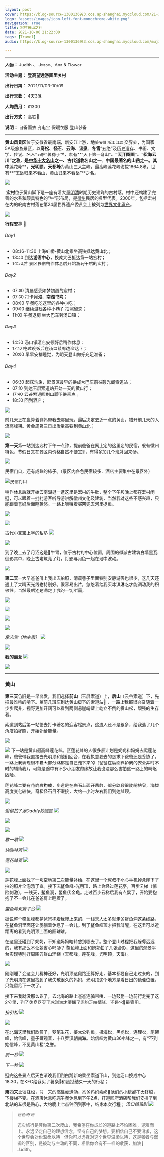 ```yaml
---
layout: post
cover: https://blog-source-1300136923.cos.ap-shanghai.myqcloud.com/21-10-05-huang-shan/201010-cover.jpg
logo: 'assets/images/icon-left-font-monochrome-white.png'
navigation: True
title: 宏村黄山之行
date: 2021-10-06 21:22:00
tags: [Travel]
audio: https://blog-source-1300136923.cos.ap-shanghai.myqcloud.com/mujijieshini.mp3

---
```


-----------------

**人物：** Judith 、 Jesse、Ann & Flower

**活动主题：** **登高望远游画里乡村**

**出行日期：** 2021/10/03-10/06

**出行天数：** 4天3晚

**人均费用：** ¥1300

**出行方式：** 高铁🚄

**说明：** 自备雨衣  充电宝 保暖衣服 登山装备

-----------------

​       **黄山风景区**位于安徽省最南端，新安江上游，地处`安徽` `浙江` `江西` 交界处，为国家5A级旅游景区，以**奇松**、**怪石**、**云海**、**温泉**、**冬雪**“五绝”及历史遗存、书画、文学、传说、名人“五胜”著称于世，素有**“天下第一奇山“**、“天开图画”、“松海云川”之称，是[中华十大名山](https://baike.baidu.com/item/中华十大名山/4047358)之一、古代道教名山之一、中国最著名的山岳之一。其中**莲花峰**，**光明顶**，**天都峰**为黄山三大主峰，最高峰莲花峰海拔1864.8米，世有**“五岳归来不看山，黄山归来不看岳”**之名。

![](https://blog-source-1300136923.cos.ap-shanghai.myqcloud.com/21-10-05-huang-shan/CoUBYGDK0KeAFixuAAuQD-y0EN0542.jpeg)

​		**宏村**位于黄山脚下是一座有着大量[明](https://zh.wikipedia.org/wiki/明)[清](https://zh.wikipedia.org/wiki/清)时期历史建筑的古村落。村中还构建了完善的水系和颇具特色的“牛”形布局，是[徽州](https://zh.wikipedia.org/wiki/徽州)民居的典型代表。2000年，包括宏村在内的皖南古村落在第24届世界遗产委员会上被列为[世界文化遗产](https://zh.wikipedia.org/wiki/世界文化遗产)。

![](https://blog-source-1300136923.cos.ap-shanghai.myqcloud.com/21-10-05-huang-shan/CoUBYGDK0SKAZVzqABfWteqjKnw637.jpeg)

**行程安排** 📍

###### Day1

* 08:36-11:30 上海虹桥-黄山北乘坐高铁抵达黄山北；
* 13:40 到达**游客中心**，换成大巴抵达第一站宏村；
* 14:30后 景区民宿稍作休息后开始游玩午后的宏村；

###### Day2

* 07:00 清晨感受如梦初醒的宏村；
* 07:30 打卡**月沼**，**南湖书院**；
* 08:00 早餐吃吃这里的各种小吃；
* 09:00 继续游玩各种小巷子 拍照留恋；
* 11:00 午餐退房 坐大巴车到汤口镇；

###### Day3

* 14:20 汤口镇酒店安顿好后稍作休息；
* 17:10 吃过晚饭后在汤口镇周边溜达下；
* 20:00 早早安排睡觉，为明天登山做好充足准备；

###### Day4

* 06:20 起床洗漱，赶景区最早的换成大巴车前往慈光阁索道站；
* 07:10 到达玉屏索道站开始一天的黄山行；
* 17:40 云谷索道回到山脚下换乘点；
* 18:30 回到酒店；

![](https://blog-source-1300136923.cos.ap-shanghai.myqcloud.com/21-10-05-huang-shan/IMG_2987.jpg)

​       前几天正在盘算着爸妈带我去哪里玩，最后决定去近一点的黄山，错开前几天的人流高峰期。黄金周第三日出发坐高铁到黄山北；

![](https://blog-source-1300136923.cos.ap-shanghai.myqcloud.com/21-10-05-huang-shan/IMG_2723.jpg)

**第一天**第一站到达宏村下午一点钟，提前爸爸在网上定的这里定的民宿，很有徽州特色，节假日又在景区内价格自然不便宜🙄，有得多加几个班补回来😒。

![](https://blog-source-1300136923.cos.ap-shanghai.myqcloud.com/21-10-05-huang-shan/IMG_1344_polarr.jpg)

民宿门口，还有成熟的柿子。（景区内各色民宿较多，酒店主要集中在景区外）

![民宿门口](https://blog-source-1300136923.cos.ap-shanghai.myqcloud.com/21-10-05-huang-shan/IMG_2745.jpg)

稍作休息后就开始去南湖逛一逛这里是宏村的牛肚，整个下午和晚上都在宏村闲逛，可以跟着一批批游客听导游讲解徽州文化及建筑，当然我对这些不感兴趣，只能跟着爸妈后面瞎转悠。一路上嚷嚷着买网兜去河里捉鱼。

![](https://blog-source-1300136923.cos.ap-shanghai.myqcloud.com/21-10-05-huang-shan/IMG_2796.jpg)

![](https://blog-source-1300136923.cos.ap-shanghai.myqcloud.com/21-10-05-huang-shan/IMG_3217.jpg)

古代小宝宝上学的私塾
![](https://blog-source-1300136923.cos.ap-shanghai.myqcloud.com/21-10-05-huang-shan/IMG_3192.jpg)

![](https://blog-source-1300136923.cos.ap-shanghai.myqcloud.com/21-10-05-huang-shan/IMG_3176.jpg)

到了晚上去了月沼这是🐂牛胃，位于古村的中心位置。周围的徽派古建筑白墙黑瓦倒影其中，晚上古建筑亮了灯，灯影与月色一起在池中波动。

![](https://blog-source-1300136923.cos.ap-shanghai.myqcloud.com/21-10-05-huang-shan/IMG_3214.jpg)

**第二天**一大早爸爸叫上我出去拍照，清晨巷子里面特别安静游客也很少，这几天还遇上了大晴天光线也特别好。很容易出片，忽悠着给我买冰淇淋吃才能调动我的积极性。当然最后还是满足了我的一切所需。

![](https://blog-source-1300136923.cos.ap-shanghai.myqcloud.com/21-10-05-huang-shan/IMG_2860.jpg)

![](https://blog-source-1300136923.cos.ap-shanghai.myqcloud.com/21-10-05-huang-shan/IMG_2930.jpg)

![](https://blog-source-1300136923.cos.ap-shanghai.myqcloud.com/21-10-05-huang-shan/IMG_3032.jpg)

![](https://blog-source-1300136923.cos.ap-shanghai.myqcloud.com/21-10-05-huang-shan/IMG_3086.jpg)

*承志堂（地主家）*
![](https://blog-source-1300136923.cos.ap-shanghai.myqcloud.com/21-10-05-huang-shan/IMG_3095.jpg)

![](https://blog-source-1300136923.cos.ap-shanghai.myqcloud.com/21-10-05-huang-shan/IMG_3126.jpg)

**我的最爱**
![](https://blog-source-1300136923.cos.ap-shanghai.myqcloud.com/21-10-05-huang-shan/IMG_3154.jpg)

![](https://blog-source-1300136923.cos.ap-shanghai.myqcloud.com/21-10-05-huang-shan/IMG_3147.jpg)

------

### 黄山

**第三天**仍旧是一早出发，我们选择**前山**（玉屏索道）上，**后山**（云谷索道）下，先把最难啃的啃下。坐前几班车到达黄山脚下的索道站🚡 ，一路上我都很兴奋随着一步步爬升，视野更加开阔可以看到两侧悬崖峭壁上屹立不倒的黄山松，顽强的生存着。

索道到站后第一站便去打卡著名的迎客松景点，这边人还不是很多，给我选了几个角度拍好照，开始补给能量。

![](https://blog-source-1300136923.cos.ap-shanghai.myqcloud.com/21-10-05-huang-shan/IMG_3394.jpg)

![](https://blog-source-1300136923.cos.ap-shanghai.myqcloud.com/21-10-05-huang-shan/IMG_3364.jpg)
下一站是黄山最高峰莲花峰。区莲花峰的人很多原计划是奶奶和妈妈去爬莲花峰，爸爸带我直接去光明顶和他们回合，在我执意要去的恳求下爸爸还是妥协了，一路上我表现很不错大部分路都是自己走下来的（爸爸在后面保护我的安全并时不时的辅助我），可能是途中有不少小朋友的缘故让我也没那么害怕这一路上的崎岖凶险。

莲花峰主要有花岗岩构成，步道是在岩石上面开凿的，部分路段很陡峭狭窄，海拔高度变化较快，奇松怪石目不暇接，大约一小时左右我们到达峰顶。


![](https://blog-source-1300136923.cos.ap-shanghai.myqcloud.com/21-10-05-huang-shan/IMG_3412.jpg)

*偷偷拍了张Daddy的侧脸*
![](https://blog-source-1300136923.cos.ap-shanghai.myqcloud.com/21-10-05-huang-shan/IMG_3416.jpg)

![](https://blog-source-1300136923.cos.ap-shanghai.myqcloud.com/21-10-05-huang-shan/IMG_3447.jpg)

![](https://blog-source-1300136923.cos.ap-shanghai.myqcloud.com/21-10-05-huang-shan/IMG_3479.jpg)

*歇一歇*
![](https://blog-source-1300136923.cos.ap-shanghai.myqcloud.com/21-10-05-huang-shan/IMG_3522.jpg)

*快到峰顶*
![](https://blog-source-1300136923.cos.ap-shanghai.myqcloud.com/21-10-05-huang-shan/IMG_3515.jpg)

*莲花峰顶*
![](https://blog-source-1300136923.cos.ap-shanghai.myqcloud.com/21-10-05-huang-shan/IMG_3586.jpg)

![](https://blog-source-1300136923.cos.ap-shanghai.myqcloud.com/21-10-05-huang-shan/IMG_3426.jpg)

莲花峰上面找了一块空地第二次能量补给，在这里一个叔叔不小心手机掉悬崖下了拍的照片全泡汤了😄。接下去鳌鱼峰-光明顶，路上会经过莲花亭，百步云梯（惊险刺激），一线天，鳌鱼洞，鳌鱼伏金龟。走过百步云梯后我有点累了，开始要抱抱了不一会儿在爸爸肩上睡着了。

*鳌鱼峰观景平台*
![](https://blog-source-1300136923.cos.ap-shanghai.myqcloud.com/21-10-05-huang-shan/IMG_3709.jpg)

据说整个鳌鱼峰都是爸爸抱着我爬上来的，一线天人太多就走的鳌鱼洞这条线路，在鳌鱼洞里面还让我躺着休息了一会儿。到了鳌鱼峰顶才把我叫醒，在这里可以近距离的看到光明顶上面的圆球球。

在这里还碰到了奶奶，不知道妈妈瞎转悠到哪去了。整个登山过程把我躲得远远的，我有那么不让她省心吗😓？ 鳌鱼峰上面和奶奶拍了几张合影，这里的观景平台实现特别好周围的群山环绕（天都峰，莲花峰，光明顶，天海）。

![](https://blog-source-1300136923.cos.ap-shanghai.myqcloud.com/21-10-05-huang-shan/IMG_3689.jpg)

刚刚睡了会这会儿精神还好，光明顶这段路还算好走，基本都是自己走过来的，到了光明顶在这里找到了我失散很久的妈妈，光明顶这个地方是看日出的绝佳位置，只能留给下一次了。

接下来我就没那么乖了，去北海的路上爸爸连骗带哄，一边鼓励一边前行走完了这2公里，到了休息区买了冰淇淋才缓解了我的乏味情绪，还是它🍨最管用。

*接引松*
![](https://blog-source-1300136923.cos.ap-shanghai.myqcloud.com/21-10-05-huang-shan/IMG_3886.jpg)

![](https://blog-source-1300136923.cos.ap-shanghai.myqcloud.com/21-10-05-huang-shan/IMG_3848.jpg)

在北海这里我们欣赏了，梦笔生花，姜太公钓鱼，探海松，黑虎松，连理松，笔架峰，始信峰，童子拜观音，十八罗汉朝南海。始信峰为黄山36小峰之一，有“不到始信峰，不见黄山松”之誉。

*前一秒*
![](https://blog-source-1300136923.cos.ap-shanghai.myqcloud.com/21-10-05-huang-shan/IMG_3913.jpg)

*下一秒*
![](https://blog-source-1300136923.cos.ap-shanghai.myqcloud.com/21-10-05-huang-shan/IMG_3915.jpg)

逛完这些景点后天色渐晚我们到白鹅新站乘坐索道下山，到达汤口换成中心18:30，在KFC给我买了薯条🍟和蛋挞结束一天的行程；

**第四天**比较轻松，前一天的高强度运动，爸爸妈妈奶奶👫他们的小腿都不太舒服，下楼梯不变。在酒店休息吃完午餐休息到下午2点，打道回府酒店帮我们安排了到北站的车很是贴心，大约晚上七点钟回到家中，结束本次行程；
*汤口镇留影*
![](https://blog-source-1300136923.cos.ap-shanghai.myqcloud.com/21-10-05-huang-shan/IMG_4070.jpg)

> *爸爸寄语*
>
> 这次旅行是带你第二次爬山，我希望在你成长的道路上不怕困难，迎难而上。永远坚定自己的理想信念，坚持自己的梦想。要相信自己不要渴求，这个世界会对你温柔以待，但你可以选择对这个世界温柔以待，这是强者与弱者的区别，是被动与主动的不同，相信你会有不一样的收获，加油💪 Judith。
